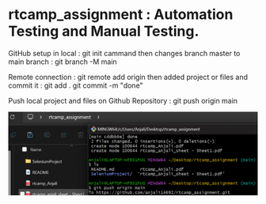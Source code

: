 # rtcamp_assignment : Automation Testing and Manual Testing.

GitHub setup in local : git init cammand
then changes branch master to main branch : git branch -M main

Remote connection : git remote add origin <Repository Link>
then added project or files and commit it : git add .
git commit -m "done"

Push local project and files on Github Repository : git push origin main

<img src = "https://github.com/anjali14692/rtcamp_assignment/blob/main/Screenshot%202024-02-09%20180629.png" alt="local">



